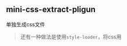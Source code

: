 ## mini-css-extract-pligun
单独生成css文件
> 还有一种做法是使用`style-loader`，将css用<style>包裹，insert到<head>

## html-webpack-plugin
根据指定的模板，打包生成一个html文件，并引入打包后的js入口文件
- 可以指定压缩html
- 可以给静态资源加上版本号
- ...

## optimize-css-assets-webpack-plugin
优化bundle css
- 在wepackConfig中的optimization，minimizer使用插件
```js
const OptimizeCssAssetsPlugin = require('optimize-css-assets-webpack-plugin')
module.exports = {
  optimization: {
    minimizer: [new OptimizeCssAssetsPlugin()]
  }
}
```

## clean-webpack-plugin
清除指定文件/文件夹
```js
module.exports = {
  plugins: [
    new CleanWebpackPlugin('./dist')
  ]
}
```

## copy-webpack-plugin
Copies individual files or entire directories to the build directory
拷贝指定文件、文件夹到build的生成目录